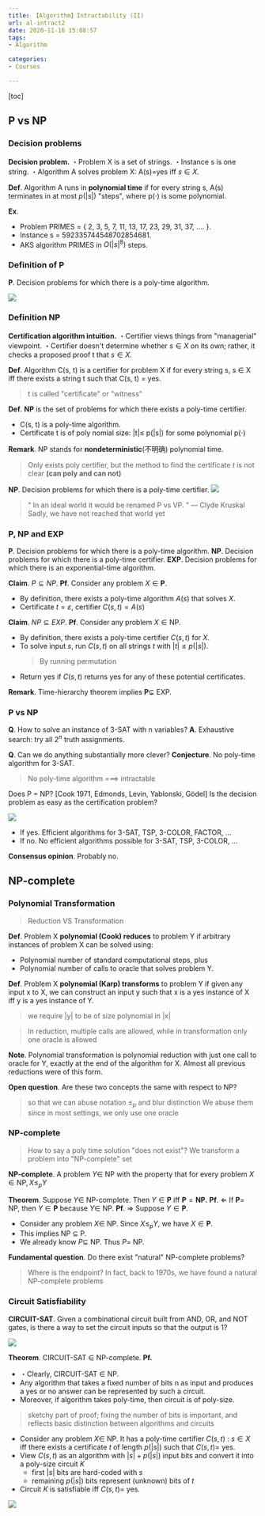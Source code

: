 ```yaml
---
title: 【Algorithm】Intractability (II)
url: al-intract2
date: 2020-11-16 15:08:57
tags: 
- Algorithm

categories: 
- Courses

---
```



<!--more-->

[toc]

## P vs NP


### Decision problems

**Decision problem.**
・Problem X is a set of strings.
・Instance s is one string. 
・Algorithm A solves problem X: A(s)=yes iff $s\in X$.

**Def**. Algorithm A runs in **polynomial time** if for every string s, A(s) terminates in at most $p( | s | )$ "steps", where p(⋅) is some polynomial.

**Ex**.
- Problem PRIMES = { 2, 3, 5, 7, 11, 13, 17, 23, 29, 31, 37, .... }. 
- Instance s = 592335744548702854681.
- AKS algorithm PRIMES in $O( | s |^8 )$ steps.

### Definition of P

**P**. Decision problems for which there is a poly-time algorithm.

![](./img/11-16-15-11-20.png)

### Definition NP

**Certification algorithm intuition.**
・Certifier views things from "managerial" viewpoint. 
・Certifier doesn't determine whether $s\in X$ on its own; rather, it checks a proposed proof t that $s \in X$.

**Def**. Algorithm C(s, t) is a certifier for problem X if for every string s,
s ∈ X iff there exists a string t such that C(s, t) = yes. 
> t is called "certificate" or "witness"

**Def**. **NP** is the set of problems for which there exists a poly-time certifier. 
- C(s, t) is a poly-time algorithm.
- Certificate t is of poly nomial size: |t|≤ p(|s|) for some polynomial p(⋅)

**Remark**. NP stands for **nondeterministic**(不明确) polynomial time.
> Only exists poly certifier, but the method to find the certificate $t$ is not clear **(can poly and can not)**

**NP**. Decision problems for which there is a poly-time certifier.
![](./img/11-16-15-16-23.png)

> “ In an ideal world it would be renamed P vs VP. ” — Clyde Kruskal
> Sadly, we have not reached that world yet

### P, NP and EXP

**P**. Decision problems for which there is a poly-time algorithm.
**NP**. Decision problems for which there is a poly-time certifier.
**EXP**. Decision problems for which there is an exponential-time algorithm.

**Claim**. $P \subseteq NP$.
**Pf**. Consider any problem $X \in \mathbf{P}$.
- By definition, there exists a poly-time algorithm $A(s)$ that solves $X$.
- Certificate $t=\varepsilon,$ certifier $C(s, t)=A(s)$

**Claim**. $NP \subseteq EXP$.
**Pf**. Consider any problem $X \in \mathrm{NP}$.
- By definition, there exists a poly-time certifier $C(s, t)$ for $X$.
- To solve input $s$, run $C(s, t)$ on all strings $t$ with $|t| \leq p(|s|)$.
  > By running permutation
- Return yes if $C(s, t)$ returns yes for any of these potential certificates.

**Remark**. Time-hierarchy theorem implies $\mathbf{P} \subsetneq$ EXP.

### P vs NP

**Q**. How to solve an instance of 3-SAT with n variables? 
**A**. Exhaustive search: try all $2^n$ truth assignments.

**Q**. Can we do anything substantially more clever? 
**Conjecture**. No poly-time algorithm for 3-SAT.
> No poly-time algorithm ===> intractable

Does P = NP? [Cook 1971, Edmonds, Levin, Yablonski, Gödel] 
Is the decision problem as easy as the certification problem?

![](./img/11-16-15-20-57.png)

- If yes. Efficient algorithms for 3-SAT, TSP, 3-COLOR, FACTOR, ...
- If no. No efficient algorithms possible for 3-SAT, TSP, 3-COLOR, ...

**Consensus opinion**. Probably no.


## NP-complete

### Polynomial Transformation

> Reduction VS Transformation

**Def**. Problem X **polynomial (Cook) reduces** to problem Y if arbitrary instances of problem X can be solved using:
- Polynomial number of standard computational steps, plus 
- Polynomial number of calls to oracle that solves problem Y.

**Def**. Problem X **polynomial (Karp) transforms** to problem Y if given any input x to X, we can construct an input y such that x is a yes instance of X iff y is a yes instance of Y.
> we require |y| to be of size polynomial in |x|

> In reduction, multiple calls are allowed, while in transformation only one oracle is allowed

**Note**. Polynomial transformation is polynomial reduction with just one call to oracle for Y, exactly at the end of the algorithm for X. Almost all previous reductions were of this form.

**Open question**. Are these two concepts the same with respect to NP? 
> so that we can abuse notation $\le_{p}$ and blur distinction
> We abuse them since in most settings, we only use one oracle

### NP-complete

> How to say a poly time solution "does not exist"?
> We transform a problem into "NP-complete" set 

**NP-complete**. A problem $Y \in$ NP with the property that for every problem $X \in \mathrm{NP}, X \leq_{p} Y$

**Theorem**. Suppose $Y \in$ NP-complete. Then $Y \in \mathbf{P}$ iff $\mathbf{P}=\mathbf{N P .}$
**Pf**. $\Leftarrow$ If $\mathbf{P}=$ NP, then $Y \in \mathbf{P}$ because $Y \in$ NP.
**Pf**. $\Rightarrow$ Suppose $Y \in \mathbf{P}$.
- Consider any problem $X \in$ NP. Since $X \leq_{p} Y$, we have $X \in \mathbf{P}$.
- This implies NP $\subseteq$ P.
- We already know $P \subseteq$ NP. Thus $P=$ NP.


**Fundamental question**. Do there exist "natural" NP-complete problems?
> Where is the endpoint?
> In fact, back to 1970s, we have found a natural NP-complete problems

### Circuit Satisfiability

**CIRCUIT-SAT**. Given a combinational circuit built from AND, OR, and NOT gates, is there a way to set the circuit inputs so that the output is 1?

![](./img/11-16-15-34-48.png)

**Theorem**. CIRCUIT-SAT $\in$ NP-complete.
**Pf.**
- ・Clearly, CIRCUIT-SAT ∈ NP.
- Any algorithm that takes a fixed number of bits n as input and produces a yes or no answer can be represented by such a circuit. 
- Moreover, if algorithm takes poly-time, then circuit is of poly-size.
> sketchy part of proof; fixing the number of bits is important, and reflects basic distinction between algorithms and circuits
- Consider any problem $X \in$ NP. It has a poly-time certifier $C(s, t)$ : $s \in X$ iff there exists a certificate $t$ of length $p(|s|)$ such that $C(s, t)=$ yes.
- View $C(s, t)$ as an algorithm with $|s|+p(|s|)$ input bits and convert it into a poly-size circuit $K$
  - first $|s|$ bits are hard-coded with $s$
  - remaining $p(|s|)$ bits represent (unknown) bits of $t$
- Circuit $K$ is satisfiable iff $C(s, t)=$ yes.

![](./img/11-16-15-39-21.png)

